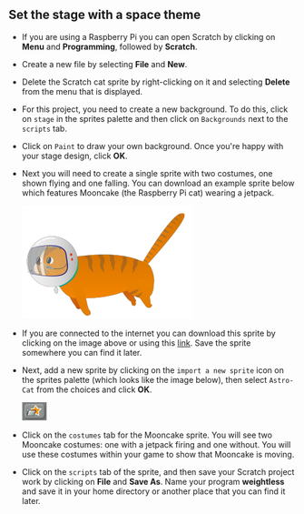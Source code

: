 ## Set the stage with a space theme

- If you are using a Raspberry Pi you can open Scratch by clicking on **Menu** and **Programming**, followed by **Scratch**.

- Create a new file by selecting **File** and **New**.

- Delete the Scratch cat sprite by right-clicking on it and selecting **Delete** from the menu that is displayed.

- For this project, you need to create a new background. To do this, click on `stage` in the sprites palette and then click on `Backgrounds` next to the `scripts` tab.

- Click on `Paint` to draw your own background. Once you're happy with your stage design, click **OK**. 	

- Next you will need to create a single sprite with two costumes, one shown flying and one falling. You can download an example sprite below which features Mooncake (the Raspberry Pi cat) wearing a jetpack.

     [![Mooncake - the Astro Cat](images/Astro-cat.png)](files/Astro-Cat.sprite)

-  If you are connected to the internet you can download this sprite by clicking on the image above or using this [link](files/Astro-Cat.sprite). Save the sprite somewhere you can find it later.

- Next, add a new sprite by clicking on the `import a new sprite` icon on the sprites palette (which looks like the image below), then select `Astro-Cat` from the choices and click **OK**.

	![import new sprite](images/import-sprite-icon.png)

- Click on the `costumes` tab for the Mooncake sprite. You will see two Mooncake costumes: one with a jetpack firing and one without. You will use these costumes within your game to show that Mooncake is moving.

- Click on the `scripts` tab of the sprite, and then save your Scratch project work by clicking on **File** and **Save As**. Name your program **weightless** and save it in your home directory or another place that you can find it later.

